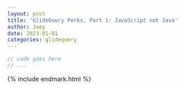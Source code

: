 ```yaml
---
layout: post
title: 'GlideQuery Perks, Part 1: JavaScript not Java'
author: Joey
date: 2023-01-01
categories: glidequery
---
```





~~~ javascript
// code goes here
// ...
~~~





{% include endmark.html %}

